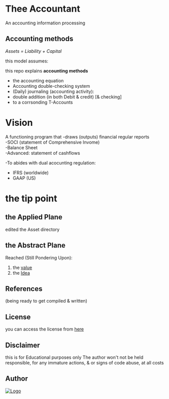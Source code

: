 
# Thee Accountant

An accounting information processing 


## Accounting methods

 _Assets = Liability + Capital_


this model assumes:

this repo explains **accounting methods**
- the accounting equation 
- Accounting double-checking system
- (Daily) journaling (accounting activity):
- double addition (in both Debit & credit) [& checking]
- to a corrsonding T-Accounts


# Vision 

 A functioning program that 
-draws (outputs) financial regular reports <br/> 
-SOCI (statement of Comprehensive Invome) <br/>
-Balance Sheet <br/>
-Advanced: statement of cashflows <br/> 


-To abides with dual acocunting regulation:
- IFRS (worldwide)
- GAAP (US)

# the tip point 

## the Applied Plane
edited the Asset directory
## the Abstract Plane
Reached (Still Pondering Upon):
 1. the [value](https://github.com/adamwillisXanax/Thee-accountant/blob/main/src/Accounting/abstractTypes/Value.jl)
 2. the [Idea](https://github.com/adamwillisXanax/Thee-accountant/blob/main/src/Accounting/abstractTypes/idea.jl)
 
## References
(being ready to get compiled & written)


## License

you can access the license from [here](src/LICENSE.md)

## Disclaimer
this is for Educational purposes only
The author won't not be held responsible, for any immature actions, & or signs of code abuse, at all costs


## Author

[![Logo](https://github.com/adamwillisXanax/adamwillisXanax/blob/main/Assets/logo.png)
](https://github.com/adamwillisXanax/adamwillisXanax)

